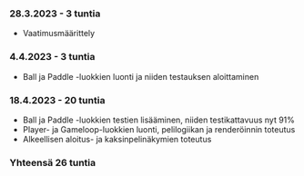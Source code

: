 ### 28.3.2023 - 3 tuntia
- Vaatimusmäärittely

### 4.4.2023 - 3 tuntia
- Ball ja Paddle -luokkien luonti ja niiden testauksen aloittaminen

### 18.4.2023 - 20 tuntia
- Ball ja Paddle -luokkien testien lisääminen, niiden testikattavuus nyt 91%
- Player- ja Gameloop-luokkien luonti, pelilogiikan ja renderöinnin toteutus
- Alkeellisen aloitus- ja kaksinpelinäkymien toteutus

### Yhteensä 26 tuntia

